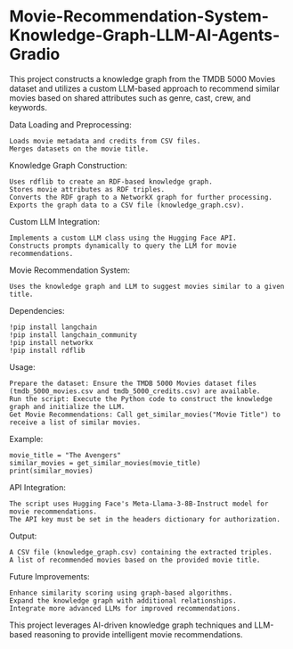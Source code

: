 # Movie-Recommendation-System-Knowledge-Graph-LLM-AI-Agents-Gradio
This project constructs a knowledge graph from the TMDB 5000 Movies dataset and utilizes a custom LLM-based approach to recommend similar movies based on shared attributes such as genre, cast, crew, and keywords.

Data Loading and Preprocessing:

    Loads movie metadata and credits from CSV files.
    Merges datasets on the movie title.

Knowledge Graph Construction:

    Uses rdflib to create an RDF-based knowledge graph.
    Stores movie attributes as RDF triples.
    Converts the RDF graph to a NetworkX graph for further processing.
    Exports the graph data to a CSV file (knowledge_graph.csv).

Custom LLM Integration:

    Implements a custom LLM class using the Hugging Face API.
    Constructs prompts dynamically to query the LLM for movie recommendations.

Movie Recommendation System:

    Uses the knowledge graph and LLM to suggest movies similar to a given title.

Dependencies:

    !pip install langchain
    !pip install langchain_community
    !pip install networkx
    !pip install rdflib

Usage:

    Prepare the dataset: Ensure the TMDB 5000 Movies dataset files (tmdb_5000_movies.csv and tmdb_5000_credits.csv) are available.
    Run the script: Execute the Python code to construct the knowledge graph and initialize the LLM.
    Get Movie Recommendations: Call get_similar_movies("Movie Title") to receive a list of similar movies.

Example:

    movie_title = "The Avengers"
    similar_movies = get_similar_movies(movie_title)
    print(similar_movies)

API Integration:

    The script uses Hugging Face's Meta-Llama-3-8B-Instruct model for movie recommendations.
    The API key must be set in the headers dictionary for authorization.

Output:

    A CSV file (knowledge_graph.csv) containing the extracted triples.
    A list of recommended movies based on the provided movie title.

Future Improvements:

    Enhance similarity scoring using graph-based algorithms.
    Expand the knowledge graph with additional relationships.
    Integrate more advanced LLMs for improved recommendations.

This project leverages AI-driven knowledge graph techniques and LLM-based reasoning to provide intelligent movie recommendations.

